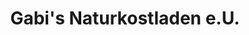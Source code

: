 ---
title: "Gabi's Naturkostladen e.U."
url: /kottingbrunn/gabis-naturkostladen-e-u/
shop: Supermarkt
---